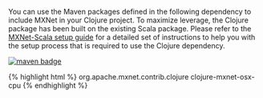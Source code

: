 
You can use the Maven packages defined in the following dependency to include MXNet in
your Clojure project. To maximize leverage, the Clojure package has been built on the existing Scala
package. Please refer to the [MXNet-Scala setup guide](scala_setup.html) for a detailed set
of instructions to help you with the setup process that is required to use the Clojure dependency.

<a href="https://mvnrepository.com/artifact/org.apache.mxnet.contrib.clojure/clojure-mxnet-osx-cpu"><img
        src="https://img.shields.io/badge/org.apache.mxnet-mac cpu-green.svg"
        alt="maven badge"/></a>

{% highlight html %}
<dependency>
    <groupId>org.apache.mxnet.contrib.clojure</groupId>
    <artifactId>clojure-mxnet-osx-cpu</artifactId>
</dependency>
{% endhighlight %}

